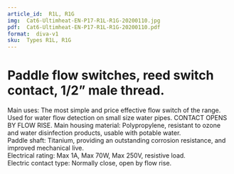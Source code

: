 ```yaml
---
article_id:  R1L, R1G
img:  Cat6-Ultimheat-EN-P17-R1L-R1G-20200110.jpg
pdf:  Cat6-Ultimheat-EN-P17-R1L-R1G-20200110.pdf
format:  diva-v1
sku:  Types R1L, R1G
---
```


# Paddle flow switches, reed switch contact, 1/2” male thread.

Main uses: The most simple and price effective flow switch of the range.  
Used for water flow detection on small size water pipes. CONTACT OPENS BY FLOW RISE.
Main housing material: Polypropylene, resistant to ozone and water disinfection products, usable with potable water.  
Paddle shaft: Titanium, providing an outstanding corrosion resistance, and improved mechanical live.  
Electrical rating: Max 1A, Max 70W, Max 250V, resistive load.  
Electric contact type: Normally close, open by flow rise.  

